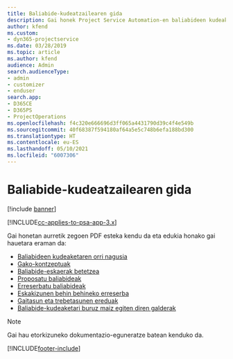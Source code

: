 ```yaml
---
title: Baliabide-kudeatzailearen gida
description: Gai honek Project Service Automation-en baliabideen kudeaketari buruzko informazioa lortzeko esteka eskaintzen du.
author: kfend
ms.custom:
- dyn365-projectservice
ms.date: 03/28/2019
ms.topic: article
ms.author: kfend
audience: Admin
search.audienceType:
- admin
- customizer
- enduser
search.app:
- D365CE
- D365PS
- ProjectOperations
ms.openlocfilehash: f4c320e666696d3ff065a4431790d39c4f4e549b
ms.sourcegitcommit: 40f68387f594180af64a5e5c748b6efa188bd300
ms.translationtype: HT
ms.contentlocale: eu-ES
ms.lasthandoff: 05/10/2021
ms.locfileid: "6007306"
---
```

# <a name="resource-management-guide"></a>Baliabide-kudeatzailearen gida

[!include [banner](../../includes/psa-now-project-operations.md)]

[!INCLUDE[cc-applies-to-psa-app-3.x](../../includes/cc-applies-to-psa-app-3x.md)]

Gai honetan aurretik zegoen PDF esteka kendu da eta edukia honako gai hauetara eraman da:

- [Baliabideen kudeaketaren orri nagusia](../resource-management-home-page.md)
- [Gako-kontzeptuak](../reports-key-concepts.md)
- [Baliabide-eskaerak betetzea](../resource-management-fulfill-requests.md)
- [Proposatu baliabideak](../resource-management-propose-resources.md)
- [Erreserbatu baliabideak](../resource-management-book-resources-scheduleboard.md)
- [Eskakizunen behin behineko erreserba](../resource-management-softbook-requirements.md)
- [Gaitasun eta trebetasunen ereduak](../resource-management-skills-proficiency.md)
- [Baliabide-kudeaketari buruz maiz egiten diren galderak](../resource-management-faq.md)

> [!NOTE]
> Gai hau etorkizuneko dokumentazio-eguneratze batean kenduko da. 


[!INCLUDE[footer-include](../../includes/footer-banner.md)]